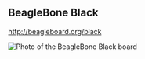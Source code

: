 BeagleBone Black
----------------

http://beagleboard.org/black

![Photo of the BeagleBone Black board](http://beagleboard.org/static/ti/product_detail_black_sm.jpg)

